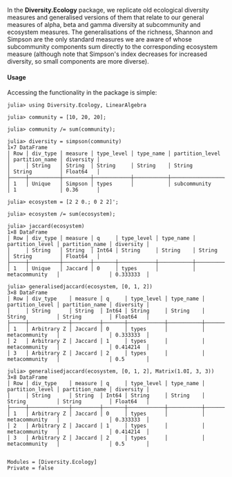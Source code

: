 In the **Diversity.Ecology** package, we replicate old ecological
diversity measures and generalised versions of them that relate to our
general measures of alpha, beta and gamma diversity at subcommunity
and ecosystem measures. The generalisations of the richness, Shannon
and Simpson are the only standard measures we are aware of whose
subcommunity components sum directly to the corresponding ecosystem
measure (although note that Simpson's index decreases for increased
diversity, so small components are more diverse).

#### Usage

Accessing the functionality in the package is simple:

```jldoctest
julia> using Diversity.Ecology, LinearAlgebra

julia> community = [10, 20, 20];

julia> community /= sum(community);

julia> diversity = simpson(community)
1×7 DataFrame
│ Row │ div_type │ measure │ type_level │ type_name │ partition_level │ partition_name │ diversity │
│     │ String   │ String  │ String     │ String    │ String          │ String         │ Float64   │
├─────┼──────────┼─────────┼────────────┼───────────┼─────────────────┼────────────────┼───────────┤
│ 1   │ Unique   │ Simpson │ types      │           │ subcommunity    │ 1              │ 0.36      │

julia> ecosystem = [2 2 0.; 0 2 2]';

julia> ecosystem /= sum(ecosystem);

julia> jaccard(ecosystem)
1×8 DataFrame
│ Row │ div_type │ measure │ q     │ type_level │ type_name │ partition_level │ partition_name │ diversity │
│     │ String   │ String  │ Int64 │ String     │ String    │ String          │ String         │ Float64   │
├─────┼──────────┼─────────┼───────┼────────────┼───────────┼─────────────────┼────────────────┼───────────┤
│ 1   │ Unique   │ Jaccard │ 0     │ types      │           │ metacommunity   │                │ 0.333333  │

julia> generalisedjaccard(ecosystem, [0, 1, 2])
3×8 DataFrame
│ Row │ div_type    │ measure │ q     │ type_level │ type_name │ partition_level │ partition_name │ diversity │
│     │ String      │ String  │ Int64 │ String     │ String    │ String          │ String         │ Float64   │
├─────┼─────────────┼─────────┼───────┼────────────┼───────────┼─────────────────┼────────────────┼───────────┤
│ 1   │ Arbitrary Z │ Jaccard │ 0     │ types      │           │ metacommunity   │                │ 0.333333  │
│ 2   │ Arbitrary Z │ Jaccard │ 1     │ types      │           │ metacommunity   │                │ 0.414214  │
│ 3   │ Arbitrary Z │ Jaccard │ 2     │ types      │           │ metacommunity   │                │ 0.5       │

julia> generalisedjaccard(ecosystem, [0, 1, 2], Matrix(1.0I, 3, 3))
3×8 DataFrame
│ Row │ div_type    │ measure │ q     │ type_level │ type_name │ partition_level │ partition_name │ diversity │
│     │ String      │ String  │ Int64 │ String     │ String    │ String          │ String         │ Float64   │
├─────┼─────────────┼─────────┼───────┼────────────┼───────────┼─────────────────┼────────────────┼───────────┤
│ 1   │ Arbitrary Z │ Jaccard │ 0     │ types      │           │ metacommunity   │                │ 0.333333  │
│ 2   │ Arbitrary Z │ Jaccard │ 1     │ types      │           │ metacommunity   │                │ 0.414214  │
│ 3   │ Arbitrary Z │ Jaccard │ 2     │ types      │           │ metacommunity   │                │ 0.5       │
```

```@contents
```

```@autodocs
Modules = [Diversity.Ecology]
Private = false
```

```@index
```
